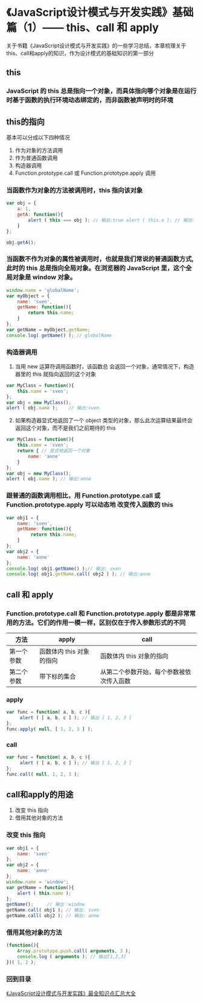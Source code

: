 # 《JavaScript设计模式与开发实践》基础篇（1）—— this、call 和 apply

关于书籍《JavaScript设计模式与开发实践》的一些学习总结，本章梳理关于this、call和apply的知识，作为设计模式的基础知识的第一部分

## this

### JavaScript 的 this 总是指向一个对象，而具体指向哪个对象是在运行时基于函数的执行环境动态绑定的，而非函数被声明时的环境

## this的指向

基本可以分成以下四种情况
1. 作为对象的方法调用
2. 作为普通函数调用
3. 构造器调用
4. Function.prototype.call 或 Function.prototype.apply 调用

### 当函数作为对象的方法被调用时，this 指向该对象

```javascript {.class1 .class .line-numbers}
var obj = { 
    a: 1,
    getA: function(){
        alert ( this === obj ); // 输出:true alert ( this.a ); // 输出: 1
    }
};

obj.getA();
```

### 当函数不作为对象的属性被调用时，也就是我们常说的普通函数方式,此时的 this 总是指向全局对象。在浏览器的 JavaScript 里，这个全局对象是 window 对象。

```javascript {.class1 .class .line-numbers}
window.name = 'globalName';
var myObject = { 
    name: 'sven',
    getName: function(){ 
        return this.name;
    } 
};
var getName = myObject.getName; 
console.log( getName() ); // globalName
```

### 构造器调用

1. 当用 new 运算符调用函数时，该函数总 会返回一个对象，通常情况下，构造器里的 this 就指向返回的这个对象

```javascript {.class1 .class .line-numbers}
var MyClass = function(){ 
    this.name = 'sven';
};
var obj = new MyClass();
alert ( obj.name );    // 输出:sven
```

2. 如果构造器显式地返回了一个 object 类型的对象，那么此次运算结果最终会返回这个对象，而不是我们之前期待的 this

```javascript {.class1 .class .line-numbers}
var MyClass = function(){
    this.name = 'sven';
    return { // 显式地返回一个对象
        name: 'anne' 
    }
};
var obj = new MyClass();
alert ( obj.name ); // 输出:anne
```

### 跟普通的函数调用相比，用 Function.prototype.call 或Function.prototype.apply 可以动态地 改变传入函数的 this

```javascript {.class1 .class .line-numbers}
var obj1 = { 
    name: 'sven',
    getName: function(){
         return this.name;
    } 
};
var obj2 = { 
    name: 'anne'
};
console.log( obj1.getName() );// 输出: sven
console.log( obj1.getName.call( obj2 ) ); // 输出:anne
```

## call 和 apply

### Function.prototype.call 和 Function.prototype.apply 都是非常常用的方法。它们的作用一模一样，区别仅在于传入参数形式的不同

<table>
<thead>
<tr>
<th>方法</th>
<th>apply</th>
<th>call</th>
</tr>
</thead>
<tbody>
<tr>
<td>第一个参数</td>
<td>函数体内 this 对象的指向</td>
<td>函数体内 this 对象的指向</td>
</tr>
<tr>
<td>第二个参数</td>
<td>带下标的集合</td>
<td>从第二个参数开始，每个参数被依次传入函数</td>
</tr>
</tbody>
</table>

### apply

```javascript {.class1 .class .line-numbers}
var func = function( a, b, c ){
     alert ( [ a, b, c ] ); // 输出 [ 1, 2, 3 ]
};
func.apply( null, [ 1, 2, 3 ] );
```

### call 

```javascript {.class1 .class .line-numbers}
var func = function( a, b, c ){
     alert ( [ a, b, c ] ); // 输出 [ 1, 2, 3 ]
};
func.call( null, 1, 2, 3 );
```

## call和apply的用途

1. 改变 this 指向
2. 借用其他对象的方法

### 改变 this 指向

```javascript {.class1 .class .line-numbers}
var obj1 = { 
    name: 'sven'
};
var obj2 = { 
    name: 'anne'
};
window.name = 'window';
var getName = function(){ 
    alert ( this.name );
};
getName();     // 输出：window
getName.call( obj1 ); // 输出: sven
getName.call( obj2 ); // 输出: anne
```

### 借用其他对象的方法

```javascript {.class1 .class .line-numbers}
(function(){
    Array.prototype.push.call( arguments, 3 ); 
    console.log ( arguments ); // 输出[1,2,3]
})( 1, 2 );
```

### 回到目录
[《JavaScript设计模式与开发实践》最全知识点汇总大全](https://github.com/PatrickChou/Improve-code-quality/blob/master/book_Js_Design/CONTENTS.md)